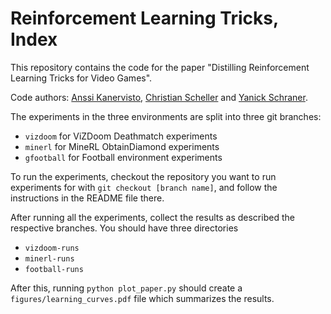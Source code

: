# Reinforcement Learning Tricks, Index

This repository contains the code for the paper "Distilling Reinforcement Learning Tricks for Video Games".

Code authors: [Anssi Kanervisto](https://github.com/Miffyli), [Christian Scheller](https://github.com/metataro/) and [Yanick Schraner](https://github.com/YanickSchraner).

The experiments in the three environments are split into three git branches:

- `vizdoom` for ViZDoom Deathmatch experiments
- `minerl` for MineRL ObtainDiamond experiments
- `gfootball` for Football environment experiments

To run the experiments, checkout the repository you want to run experiments for with `git checkout [branch name]`,
and follow the instructions in the README file there.

After running all the experiments, collect the results as described the respective branches. You should have
three directories

- `vizdoom-runs`
- `minerl-runs`
- `football-runs`

After this, running `python plot_paper.py` should create a `figures/learning_curves.pdf` file which summarizes
the results.
